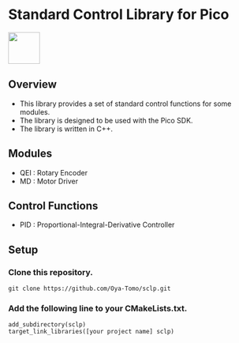 # Standard Control Library for Pico

<img src="https://cdn.jsdelivr.net/gh/devicons/devicon@latest/icons/raspberrypi/raspberrypi-original.svg" width=64/>

## Overview

- This library provides a set of standard control functions for some modules.
- The library is designed to be used with the Pico SDK.
- The library is written in C++.

## Modules

- QEI : Rotary Encoder
- MD : Motor Driver

## Control Functions

- PID : Proportional-Integral-Derivative Controller

## Setup

### Clone this repository.

```
git clone https://github.com/Oya-Tomo/sclp.git
```

### Add the following line to your CMakeLists.txt.

```
add_subdirectory(sclp)
target_link_libraries([your project name] sclp)
```
